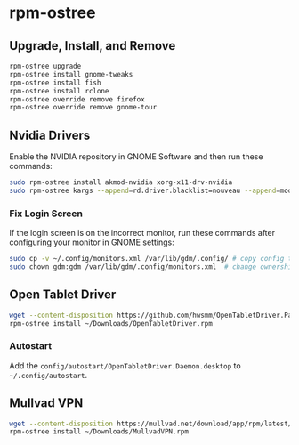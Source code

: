 # rpm-ostree

## Upgrade, Install, and Remove

```bash
rpm-ostree upgrade
rpm-ostree install gnome-tweaks
rpm-ostree install fish
rpm-ostree install rclone
rpm-ostree override remove firefox
rpm-ostree override remove gnome-tour
```

## Nvidia Drivers

Enable the NVIDIA repository in GNOME Software and then run these commands:

```bash
sudo rpm-ostree install akmod-nvidia xorg-x11-drv-nvidia
sudo rpm-ostree kargs --append=rd.driver.blacklist=nouveau --append=modprobe.blacklist=nouveau --append=nvidia-drm.modeset=1 # this might not be needed at some point when silverblue will support the standard way to specify this.`
```

### Fix Login Screen

If the login screen is on the incorrect monitor, run these commands after configuring your monitor in GNOME settings:

```bash
sudo cp -v ~/.config/monitors.xml /var/lib/gdm/.config/ # copy config to gdm
sudo chown gdm:gdm /var/lib/gdm/.config/monitors.xml  # change ownership to gdm user
```

## Open Tablet Driver

```bash
wget --content-disposition https://github.com/hwsmm/OpenTabletDriver.Packaging/releases/download/test/OpenTabletDriver.rpm -O ~/Downloads/OpenTabletDriver.rpm
rpm-ostree install ~/Downloads/OpenTabletDriver.rpm
```

### Autostart

Add the `config/autostart/OpenTabletDriver.Daemon.desktop` to `~/.config/autostart`.

## Mullvad VPN

```bash
wget --content-disposition https://mullvad.net/download/app/rpm/latest/ -O ~/Downloads/MullvadVPN.rpm
rpm-ostree install ~/Downloads/MullvadVPN.rpm
```
